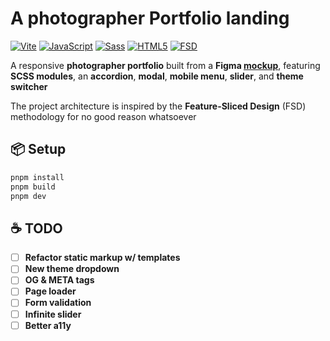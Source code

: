 # A photographer Portfolio landing

[![Vite](https://img.shields.io/badge/Vite-646CFF?logo=vite&logoColor=fff)](https://vitejs.dev/)
[![JavaScript](https://img.shields.io/badge/JavaScript-F7DF1E?logo=javascript&logoColor=000)](https://developer.mozilla.org/docs/Web/JavaScript)
[![Sass](https://img.shields.io/badge/Sass-CC6699?logo=sass&logoColor=fff)](https://sass-lang.com/)
[![HTML5](https://img.shields.io/badge/HTML5-E34F26?logo=html5&logoColor=fff)](https://developer.mozilla.org/docs/Web/Guide/HTML/HTML5)
[![FSD](https://img.shields.io/badge/FSD-Feature--Sliced%20Design-8A2BE2)](https://feature-sliced.design/)

A responsive **photographer portfolio** built from a **Figma [mockup](https://www.figma.com/design/iFsApEUsf6tPwXas56gOiT/Portfolio)**, featuring **SCSS modules**, an **accordion**, **modal**, **mobile menu**, **slider**, and **theme switcher**

The project architecture is inspired by the **Feature-Sliced Design** (FSD) methodology for no good reason whatsoever

## 📦 Setup

```bash
pnpm install
pnpm build
pnpm dev
```

## :coffee: TODO

- [ ] **Refactor static markup w/ templates**
- [ ] **New theme dropdown**
- [ ] **OG & META tags**
- [ ] **Page loader**
- [ ] **Form validation**
- [ ] **Infinite slider**
- [ ] **Better a11y**
